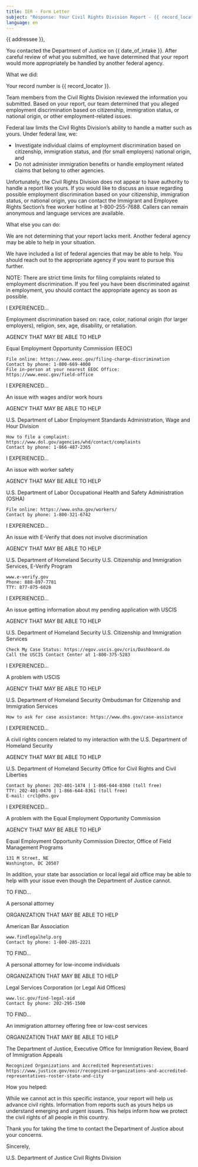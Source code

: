 ```yaml
---
title: IER - Form Letter
subject: "Response: Your Civil Rights Division Report - {{ record_locator }} from the {{ section_name }} Section"
language: en
---
```

{{ addressee }},

You contacted the Department of Justice on {{ date_of_intake }}. After careful review of what you submitted, we have determined that your report would more appropriately be handled by another federal agency.


What we did:

Your record number is {{ record_locator }}.

Team members from the Civil Rights Division reviewed the information you submitted.  Based on your report, our team determined that you alleged employment discrimination based on citizenship, immigration status, or national origin, or other employment-related issues.

Federal law limits the Civil Rights Division’s ability to handle a matter such as yours. Under federal law, we:

  - Investigate individual claims of employment discrimination based on citizenship, immigration status, and (for small employers) national origin, and
  - Do not administer immigration benefits or handle employment related claims that belong to other agencies.

Unfortunately, the Civil Rights Division does not appear to have authority to handle a report like yours. If you would like to discuss an issue regarding possible employment discrimination based on your citizenship, immigration status, or national origin, you can contact the Immigrant and Employee Rights Section’s free worker hotline at 1-800-255-7688.  Callers can remain anonymous and language services are available.


What else you can do:

We are not determining that your report lacks merit.  Another federal agency may be able to help in your situation.

We have included a list of federal agencies that may be able to help. You should reach out to the appropriate agency if you want to pursue this further.

NOTE: There are strict time limits for filing complaints related to employment discrimination. If you feel you have been discriminated against in employment, you should contact the appropriate agency as soon as possible.


I EXPERIENCED…

Employment discrimination based on: race, color, national origin (for larger employers), religion, sex, age, disability, or retaliation.

AGENCY THAT MAY BE ABLE TO HELP

Equal Employment Opportunity Commission (EEOC)

    File online: https://www.eeoc.gov/filing-charge-discrimination
    Contact by phone: 1-800-669-4000
    File in-person at your nearest EEOC Office: https://www.eeoc.gov/field-office


I EXPERIENCED…

An issue with wages and/or work hours

AGENCY THAT MAY BE ABLE TO HELP

U.S. Department of Labor
Employment Standards Administration, Wage and Hour Division 

    How to file a complaint: https://www.dol.gov/agencies/whd/contact/complaints
    Contact by phone: 1-866-487-2365


I EXPERIENCED…

An issue with worker safety

AGENCY THAT MAY BE ABLE TO HELP

U.S. Department of Labor
Occupational Health and Safety Administration (OSHA)

    File online: https://www.osha.gov/workers/
    Contact by phone: 1-800-321-6742


I EXPERIENCED…

An issue with E-Verify that does not involve discrimination

AGENCY THAT MAY BE ABLE TO HELP

U.S. Department of Homeland Security
U.S. Citizenship and Immigration Services, E-Verify Program

    www.e-verify.gov
    Phone: 888-897-7781
    TTY: 877-875-6028


I EXPERIENCED…

An issue getting information about my pending application with USCIS

AGENCY THAT MAY BE ABLE TO HELP

U.S. Department of Homeland Security
U.S. Citizenship and Immigration Services

    Check My Case Status: https://egov.uscis.gov/cris/Dashboard.do
    Call the USCIS Contact Center at 1-800-375-5283


I EXPERIENCED…

A problem with USCIS

AGENCY THAT MAY BE ABLE TO HELP

U.S. Department of Homeland Security
Ombudsman for Citizenship and Immigration Services

    How to ask for case assistance: https://www.dhs.gov/case-assistance


I EXPERIENCED…

A civil rights concern related to my interaction with the U.S. Department of Homeland Security

AGENCY THAT MAY BE ABLE TO HELP

U.S. Department of Homeland Security
Office for Civil Rights and Civil Liberties

    Contact by phone: 202-401-1474 | 1-866-644-8360 (toll free)
    TTY: 202-401-0470 | 1-866-644-8361 (toll free)
    E-mail: crcl@dhs.gov


I EXPERIENCED…

A problem with the Equal Employment Opportunity Commission

AGENCY THAT MAY BE ABLE TO HELP

Equal Employment Opportunity Commission
Director, Office of Field Management Programs 

    131 M Street, NE 
    Washington, DC 20507


In addition, your state bar association or local legal aid office may be able to help with your issue even though the Department of Justice cannot.


TO FIND…

A personal attorney

ORGANIZATION THAT MAY BE ABLE TO HELP

American Bar Association

    www.findlegalhelp.org
    Contact by phone: 1-800-285-2221


TO FIND…

A personal attorney for low-income individuals

ORGANIZATION THAT MAY BE ABLE TO HELP

Legal Services Corporation (or Legal Aid Offices)

    www.lsc.gov/find-legal-aid
    Contact by phone: 202-295-1500


TO FIND…

An immigration attorney offering free or low-cost services

ORGANIZATION THAT MAY BE ABLE TO HELP

The Department of Justice, Executive Office for Immigration Review, Board of Immigration Appeals

    Recognized Organizations and Accredited Representatives: https://www.justice.gov/eoir/recognized-organizations-and-accredited-representatives-roster-state-and-city


How you helped:

While we cannot act in this specific instance, your report will help us advance civil rights. Information from reports such as yours helps us understand emerging and urgent issues.  This helps inform how we protect the civil rights of all people in this country.

Thank you for taking the time to contact the Department of Justice about your concerns.


Sincerely,

U.S. Department of Justice
Civil Rights Division
